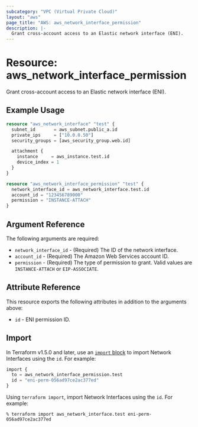 ```yaml
---
subcategory: "VPC (Virtual Private Cloud)"
layout: "aws"
page_title: "AWS: aws_network_interface_permission"
description: |-
  Grant cross-account access to an Elastic network interface (ENI).
---
```


# Resource: aws_network_interface_permission

Grant cross-account access to an Elastic network interface (ENI).

## Example Usage

```terraform
resource "aws_network_interface" "test" {
  subnet_id       = aws_subnet.public_a.id
  private_ips     = ["10.0.0.50"]
  security_groups = [aws_security_group.web.id]

  attachment {
    instance     = aws_instance.test.id
    device_index = 1
  }
}

resource "aws_network_interface_permission" "test" {
  network_interface_id = aws_network_interface.test.id
  account_id = "123456789000"
  permission = "INSTANCE-ATTACH"
}
```

## Argument Reference

The following arguments are required:

* `network_interface_id` - (Required) The ID of the network interface.
* `account_id` - (Required) The Amazon Web Services account ID.
* `permission` - (Required) The type of permission to grant. Valid values are `INSTANCE-ATTACH` or `EIP-ASSOCIATE`.


## Attribute Reference

This resource exports the following attributes in addition to the arguments above:

* `id` - ENI permission ID.

## Import

In Terraform v1.5.0 and later, use an [`import` block](https://developer.hashicorp.com/terraform/language/import) to import Network Interfaces using the `id`. For example:

```terraform
import {
  to = aws_network_interface_permission.test
  id = "eni-perm-056ad97ce2ac377ed"
}
```

Using `terraform import`, import Network Interfaces using the `id`. For example:

```console
% terraform import aws_network_interface.test eni-perm-056ad97ce2ac377ed
```
